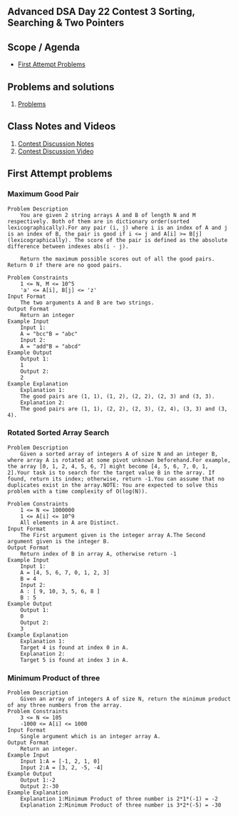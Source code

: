 ## Advanced DSA Day 22 Contest 3 Sorting, Searching & Two Pointers

## Scope / Agenda
- [First Attempt Problems](#first-attempt-problems)
  

## Problems and solutions
1. [Problems]()

## Class Notes and Videos

1. [Contest Discussion Notes](../../../class_Notes/Advance%20DSA%20Notes/22.%20Contest%203%20Discussion.pdf)
2. [Contest Discussion Video](https://youtu.be/7r_4LT7HJjk)


## First Attempt problems
### Maximum Good Pair
    Problem Description
        You are given 2 string arrays A and B of length N and M respectively. Both of them are in dictionary order(sorted lexicographically).For any pair (i, j) where i is an index of A and j is an index of B, the pair is good if i <= j and A[i] >= B[j] (lexicographically). The score of the pair is defined as the absolute difference between indexes abs(i - j).

        Return the maximum possible scores out of all the good pairs. Return 0 if there are no good pairs.

    Problem Constraints 
        1 <= N, M <= 10^5
        'a' <= A[i], B[j] <= 'z'
    Input Format 
        The two arguments A and B are two strings.
    Output Format 
        Return an integer
    Example Input 
        Input 1:
        A = "bcc"B = "abc"
        Input 2:
        A = "add"B = "abcd"
    Example Output 
        Output 1:
        1
        Output 2:
        2
    Example Explanation 
        Explanation 1:
        The good pairs are (1, 1), (1, 2), (2, 2), (2, 3) and (3, 3).
        Explanation 2:
        The good pairs are (1, 1), (2, 2), (2, 3), (2, 4), (3, 3) and (3, 4).

### Rotated Sorted Array Search
    Problem Description 
        Given a sorted array of integers A of size N and an integer B, where array A is rotated at some pivot unknown beforehand.For example, the array [0, 1, 2, 4, 5, 6, 7] might become [4, 5, 6, 7, 0, 1, 2].Your task is to search for the target value B in the array. If found, return its index; otherwise, return -1.You can assume that no duplicates exist in the array.NOTE: You are expected to solve this problem with a time complexity of O(log(N)).

    Problem Constraints 
        1 <= N <= 1000000
        1 <= A[i] <= 10^9 
        All elements in A are Distinct.
    Input Format 
        The First argument given is the integer array A.The Second argument given is the integer B.
    Output Format 
        Return index of B in array A, otherwise return -1
    Example Input 
        Input 1: 
        A = [4, 5, 6, 7, 0, 1, 2, 3]
        B = 4 
        Input 2: 
        A : [ 9, 10, 3, 5, 6, 8 ]
        B : 5
    Example Output 
        Output 1: 
        0 
        Output 2: 
        3
    Example Explanation 
        Explanation 1: 
        Target 4 is found at index 0 in A. 
        Explanation 2: 
        Target 5 is found at index 3 in A.


### Minimum Product of three
    Problem Description 
        Given an array of integers A of size N, return the minimum product of any three numbers from the array.
    Problem Constraints 
        3 <= N <= 105
        -1000 <= A[i] <= 1000
    Input Format 
        Single argument which is an integer array A.
    Output Format 
        Return an integer.
    Example Input 
        Input 1:A = [-1, 2, 1, 0]
        Input 2:A = [3, 2, -5, -4]
    Example Output 
        Output 1:-2
        Output 2:-30
    Example Explanation 
        Explanation 1:Minimum Product of three number is 2*1*(-1) = -2
        Explanation 2:Minimum Product of three number is 3*2*(-5) = -30



